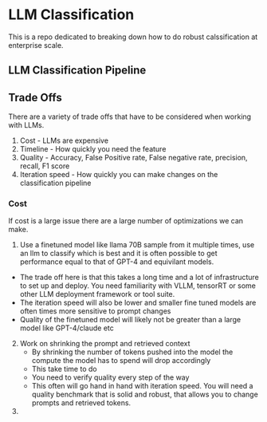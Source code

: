 # LLM Classification

This is a repo dedicated to breaking down how to do robust calssification at enterprise scale.

## LLM Classification Pipeline



## Trade Offs
There are a variety of trade offs that have to be considered when working with LLMs.

1. Cost - LLMs are expensive
2. Timeline - How quickly you need the feature
3. Quality - Accuracy, False Positive rate, False negative rate, precision, recall, F1 score
4. Iteration speed - How quickly you can make changes on the classification pipeline

### Cost
If cost is a large issue there are a large number of optimizations we can make.
1. Use a finetuned model like llama 70B sample from it multiple times, use an llm to classify which is best and it is often possible to get performance equal to that of GPT-4 and equivilant models.
 - The trade off here is that this takes a long time and a lot of infrastructure to set up and deploy. You need familiarity with VLLM, tensorRT or some other LLM deployment framework or tool suite.
 - The iteration speed will also be lower and smaller fine tuned models are often times more sensitive to prompt changes
 - Quality of the finetuned model will likely not be greater than a large model like GPT-4/claude etc

2. Work on shrinking the prompt and retrieved context
   - By shrinking the number of tokens pushed into the model the compute the model has to spend will drop accordingly
   - This take time to do
   - You need to verify quality every step of the way
   - This often will go hand in hand with iteration speed. You will need a quality benchmark that is solid and robust, that allows you to change prompts and retrieved tokens. 
3. 


